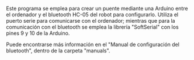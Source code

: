 Este programa se emplea para crear un puente mediante una Arduino entre el ordenador y el bluetooth HC-05 del robot para configurarlo. Utiliza el puerto serie para comunicarse con el ordenador; mientras que para la comunicación con el bluetooth se emplea la librería "SoftSerial" con los pines 9 y 10 de la Arduino.

Puede encontrarse más información en el "Manual de configuración del bluetooth", dentro de la carpeta "manuals".
